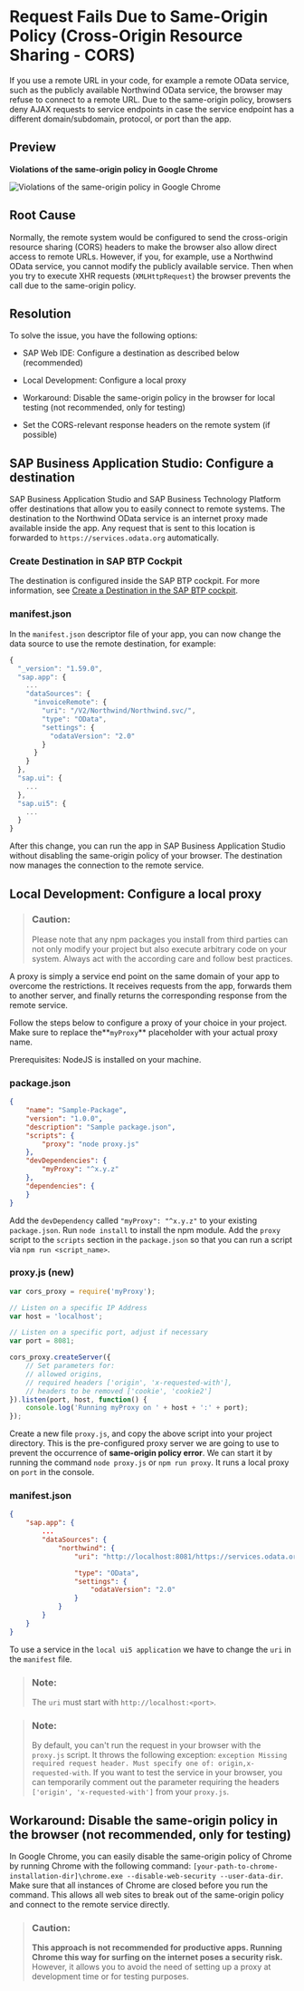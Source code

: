 <!-- loio5bb388fc289d44dca886c8fa25da466e -->

# Request Fails Due to Same-Origin Policy \(Cross-Origin Resource Sharing - CORS\)

If you use a remote URL in your code, for example a remote OData service, such as the publicly available Northwind OData service, the browser may refuse to connect to a remote URL. Due to the same-origin policy, browsers deny AJAX requests to service endpoints in case the service endpoint has a different domain/subdomain, protocol, or port than the app.



<a name="loio5bb388fc289d44dca886c8fa25da466e__section_a3s_mvw_p1b"/>

## Preview

  
  
**Violations of the same-origin policy in Google Chrome**

![](../03_Get-Started/images/Tutorial_Walkthrough_Step_26_CORS_2c36d72.png "Violations of the same-origin policy in Google Chrome")



<a name="loio5bb388fc289d44dca886c8fa25da466e__section_q5w_mvw_p1b"/>

## Root Cause

Normally, the remote system would be configured to send the cross-origin resource sharing \(CORS\) headers to make the browser also allow direct access to remote URLs. However, if you, for example, use a Northwind OData service, you cannot modify the publicly available service. Then when you try to execute XHR requests \(`XMLHttpRequest`\) the browser prevents the call due to the same-origin policy.



<a name="loio5bb388fc289d44dca886c8fa25da466e__section_v4n_mvw_p1b"/>

## Resolution

To solve the issue, you have the following options:

-   SAP Web IDE: Configure a destination as described below \(recommended\)

-   Local Development: Configure a local proxy

-   Workaround: Disable the same-origin policy in the browser for local testing \(not recommended, only for testing\)

-   Set the CORS-relevant response headers on the remote system \(if possible\)




<a name="loio5bb388fc289d44dca886c8fa25da466e__UsingHelperService"/>

## SAP Business Application Studio: Configure a destination

SAP Business Application Studio and SAP Business Technology Platform offer destinations that allow you to easily connect to remote systems. The destination to the Northwind OData service is an internet proxy made available inside the app. Any request that is sent to this location is forwarded to `https://services.odata.org` automatically.



### Create Destination in SAP BTP Cockpit

The destination is configured inside the SAP BTP cockpit. For more information, see [Create a Destination in the SAP BTP cockpit](https://developers.sap.com/tutorials/cp-cf-create-destination.html).



### manifest.json

In the `manifest.json` descriptor file of your app, you can now change the data source to use the remote destination, for example:

```js
{
  "_version": "1.59.0",
  "sap.app": {
	...
	"dataSources": {
	  "invoiceRemote": {
		"uri": "/V2/Northwind/Northwind.svc/",
		"type": "OData",
		"settings": {
		  "odataVersion": "2.0"
		}
	  }
	}
  },
  "sap.ui": {
	...
  },
  "sap.ui5": {
	...
  }
}
```

After this change, you can run the app in SAP Business Application Studio without disabling the same-origin policy of your browser. The destination now manages the connection to the remote service.



<a name="loio5bb388fc289d44dca886c8fa25da466e__CORSAnywhere"/>

## Local Development: Configure a local proxy

> ### Caution:  
> Please note that any npm packages you install from third parties can not only modify your project but also execute arbitrary code on your system. Always act with the according care and follow best practices.

A proxy is simply a service end point on the same domain of your app to overcome the restrictions. It receives requests from the app, forwards them to another server, and finally returns the corresponding response from the remote service.

Follow the steps below to configure a proxy of your choice in your project. Make sure to replace the**`myProxy`** placeholder with your actual proxy name.

Prerequisites: NodeJS is installed on your machine.



### package.json

```json
{
	"name": "Sample-Package",
	"version": "1.0.0",
	"description": "Sample package.json",
	"scripts": {
		"proxy": "node proxy.js"
	},
	"devDependencies": {
		"myProxy": "^x.y.z"
	},
	"dependencies": {
	}
}
```

Add the `devDependency` called `"myProxy": "^x.y.z"` to your existing `package.json`. Run `node install` to install the npm module. Add the `proxy` script to the `scripts` section in the `package.json` so that you can run a script via `npm run <script_name>`.



### proxy.js \(new\)

```js
var cors_proxy = require('myProxy');

// Listen on a specific IP Address
var host = 'localhost';

// Listen on a specific port, adjust if necessary
var port = 8081;

cors_proxy.createServer({
	// Set parameters for:
	// allowed origins,
	// required headers ['origin', 'x-requested-with'],
	// headers to be removed ['cookie', 'cookie2']
}).listen(port, host, function() {
	console.log('Running myProxy on ' + host + ':' + port);
});
```

Create a new file `proxy.js`, and copy the above script into your project directory. This is the pre-configured proxy server we are going to use to prevent the occurrence of **same-origin policy error**. We can start it by running the command `node proxy.js` or `npm run proxy`. It runs a local proxy on `port` in the console.



### manifest.json

```json
{
	"sap.app": {
		...
		"dataSources": {
			"northwind": {
				"uri": "http://localhost:8081/https://services.odata.org/V2/Northwind/Northwind.svc/",

				"type": "OData",
				"settings": {
					"odataVersion": "2.0"
				}
			}
		}
	}
}
```

To use a service in the `local ui5 application` we have to change the `uri` in the `manifest` file.

> ### Note:  
> The `uri` must start with `http://localhost:<port>`.

> ### Note:  
> By default, you can't run the request in your browser with the `proxy.js` script. It throws the following exception: `exception Missing required request header. Must specify one of: origin,x-requested-with`. If you want to test the service in your browser, you can temporarily comment out the parameter requiring the headers `['origin', 'x-requested-with']` from your `proxy.js`.



<a name="loio5bb388fc289d44dca886c8fa25da466e__DisablingSameOriginPolicy"/>

## Workaround: Disable the same-origin policy in the browser \(not recommended, only for testing\)

In Google Chrome, you can easily disable the same-origin policy of Chrome by running Chrome with the following command: `[your-path-to-chrome-installation-dir]\chrome.exe --disable-web-security --user-data-dir`. Make sure that all instances of Chrome are closed before you run the command. This allows all web sites to break out of the same-origin policy and connect to the remote service directly.

> ### Caution:  
> **This approach is not recommended for productive apps. Running Chrome this way for surfing on the internet poses a security risk.** However, it allows you to avoid the need of setting up a proxy at development time or for testing purposes.

